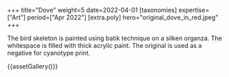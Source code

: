 +++
title="Dove"
weight=5
date=2022-04-01
[taxonomies]
expertise=["Art"]
period=["Apr 2022"]
[extra.poly]
hero="original_dove_in_red.jpeg"
+++

The bird skeleton is painted using batik technique on a silken organza. The whitespace is filled with thick acrylic paint. The original is used as a negative for cyanotype print.

{{assetGallery()}}